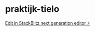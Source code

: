 # praktijk-tielo

[Edit in StackBlitz next generation editor ⚡️](https://stackblitz.com/~/github.com/timtielo/praktijk-tielo)